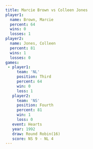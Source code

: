 ```yaml
---
title: Marcie Brown vs Colleen Jones
player1:              
  name: Brown, Marcie 
  percent: 64         
  wins: 0             
  losses: 1           
player2:              
  name: Jones, Colleen
  percent: 81         
  wins: 1             
  losses: 0           
games:
 - player1:         
     team: 'NL'     
     position: Third
     percent: 64    
     win: 0         
     loss: 1        
   player2:          
     team: 'NS'      
     position: Fourth
     percent: 81     
     win: 1          
     loss: 0         
   event: Hearts        
   year: 1992           
   draw: Round Robin(16)
   score: NS 9 - NL 4   
---
```

